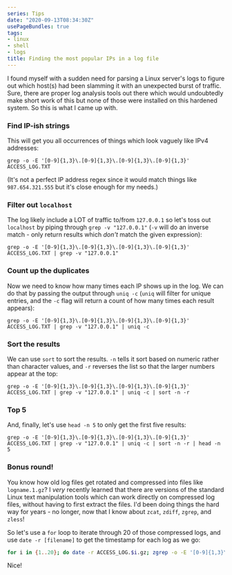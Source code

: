 ```yaml
---
series: Tips
date: "2020-09-13T08:34:30Z"
usePageBundles: true
tags:
- linux
- shell
- logs
title: Finding the most popular IPs in a log file
---
```


I found myself with a sudden need for parsing a Linux server's logs to figure out which host(s) had been slamming it with an unexpected burst of traffic. Sure, there are proper log analysis tools out there which would undoubtedly make short work of this but none of those were installed on this hardened system. So this is what I came up with.

### Find IP-ish strings
This will get you all occurrences of things which look vaguely like IPv4 addresses:
```shell
grep -o -E '[0-9]{1,3}\.[0-9]{1,3}\.[0-9]{1,3}\.[0-9]{1,3}' ACCESS_LOG.TXT
```
(It's not a perfect IP address regex since it would match things like `987.654.321.555` but it's close enough for my needs.)

### Filter out `localhost`
The log likely include a LOT of traffic to/from `127.0.0.1` so let's toss out `localhost` by piping through `grep -v "127.0.0.1"` (`-v` will do an inverse match - only return results which *don't* match the given expression):
```shell
grep -o -E '[0-9]{1,3}\.[0-9]{1,3}\.[0-9]{1,3}\.[0-9]{1,3}' ACCESS_LOG.TXT | grep -v "127.0.0.1"
```

### Count up the duplicates
Now we need to know how many times each IP shows up in the log. We can do that by passing the output through `uniq -c` (`uniq` will filter for unique entries, and the `-c` flag will return a count of how many times each result appears):
```shell
grep -o -E '[0-9]{1,3}\.[0-9]{1,3}\.[0-9]{1,3}\.[0-9]{1,3}' ACCESS_LOG.TXT | grep -v "127.0.0.1" | uniq -c
```

### Sort the results
We can use `sort` to sort the results. `-n` tells it sort based on numeric rather than character values, and `-r` reverses the list so that the larger numbers appear at the top:
```shell
grep -o -E '[0-9]{1,3}\.[0-9]{1,3}\.[0-9]{1,3}\.[0-9]{1,3}' ACCESS_LOG.TXT | grep -v "127.0.0.1" | uniq -c | sort -n -r
```

### Top 5
And, finally, let's use `head -n 5` to only get the first five results:
```shell
grep -o -E '[0-9]{1,3}\.[0-9]{1,3}\.[0-9]{1,3}\.[0-9]{1,3}' ACCESS_LOG.TXT | grep -v "127.0.0.1" | uniq -c | sort -n -r | head -n 5
```

### Bonus round!
You know how old log files get rotated and compressed into files like `logname.1.gz`? I *very* recently learned that there are versions of the standard Linux text manipulation tools which can work directly on compressed log files, without having to first extract the files. I'd been doing things the hard way for years - no longer, now that I know about `zcat`, `zdiff`, `zgrep`, and `zless`!

So let's use a `for` loop to iterate through 20 of those compressed logs, and use `date -r [filename]` to get the timestamp for each log as we go:
```bash
for i in {1..20}; do date -r ACCESS_LOG.$i.gz; zgrep -o -E '[0-9]{1,3}\.[0-9]{1,3}\.[0-9]{1,3}\.[0-9]{1,3}' \ACCESS_LOG.log.$i.gz | grep -v "127.0.0.1" | uniq -c | sort -n -r | head -n 5; done
```
Nice!